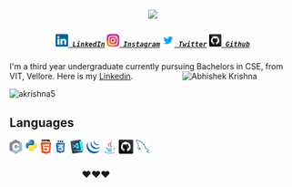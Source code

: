 <h1 align="center">
  <a href="https://git.io/typing-svg">
    <img src="https://readme-typing-svg.herokuapp.com?color=%FF8033&size=30&width=800&lines=Hello+World!+I+am+Abhishek+Krishna">
  </a>
</h1>

<h5 align="center">
  <code><a href="https://www.linkedin.com/in/abhishek-krishna-730705237/" title="LinkedIn Profile"><img width="22" src="images/linkedin.svg"> LinkedIn</a></code>
  <code><a href="https://www.instagram.com/a_krishna5/" title="Instagram Profile"><img width="22" src="images/instagram.svg"> Instagram</a></code>
  <code><a href="https://twitter.com/akdpsgaya792" title="Twitter Profile"><img width="22" src="images/twitter.svg"> Twitter</a></code>
  <code><a href="https://github.com/akrishna5" title="Github Profile"><img width="22" src="images/github.svg"> Github</a></code>
</h5>

I'm a third year undergraduate currently pursuing Bachelors in CSE, from VIT, Vellore. Here is my [Linkedin](https://www.linkedin.com/in/abhishek-krishna-730705237/).
<img align="right" alt="Abhishek Krishna" src="https://logos.textgiraffe.com/logos/logo-name/Abhishek-designstyle-birthday-m.png" width="200" height="200"/>

<p align="left"> 
  <img src="https://komarev.com/ghpvc/?username=akrishna5&label=Views&color=blue&style=plastic" alt="akrishna5" /> 
</p>

## Languages
<code><img title="C" height="25" src="images/c.svg"></code>
<code><img title="Python" height="25" src="images/python-original.svg"></code>
<code><img title="HTML5" height="25" src="images/html5.svg"></code>
<code><img title="CSS" height="25" src="images/css.svg"></code>
<code><img title="Visual Studio Code" height="25" src="images/vscode.png"></code>
<code><img title="JQuery" height="25" src="images/jquery-original.svg"></code>
<code><img title="Java" height="25" src="images/java-original.svg"></code>
<code><img title="GitHub" height="25" src="images/github.svg"></code>
<code><img title="MySQL" height="25" src="images/mysql.svg"></code>

<div align="center">
<h3>♥❤️♥</h3>
</div>
